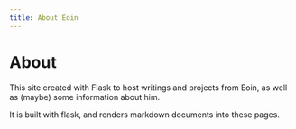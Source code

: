```yaml
---
title: About Eoin
---
```

# About

This site created with Flask to host writings and projects from Eoin, as well as (maybe) some information about him. 

It is built with flask, and renders markdown documents into these pages. 